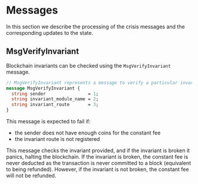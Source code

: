 <!--
order: 2
-->

# Messages

In this section we describe the processing of the crisis messages and the
corresponding updates to the state. 

## MsgVerifyInvariant

Blockchain invariants can be checked using the `MsgVerifyInvariant` message. 

```protobuf
// MsgVerifyInvariant represents a message to verify a particular invariance.
message MsgVerifyInvariant {
  string sender                = 1;
  string invariant_module_name = 2;
  string invariant_route       = 3;
}
```

This message is expected to fail if: 
 - the sender does not have enough coins for the constant fee
 - the invariant route is not registered 

This message checks the invariant provided, and if the invariant is broken it
panics, halting the blockchain. If the invariant is broken, the constant fee is
never deducted as the transaction is never committed to a block (equivalent to
being refunded). However, if the invariant is not broken, the constant fee will
not be refunded.
